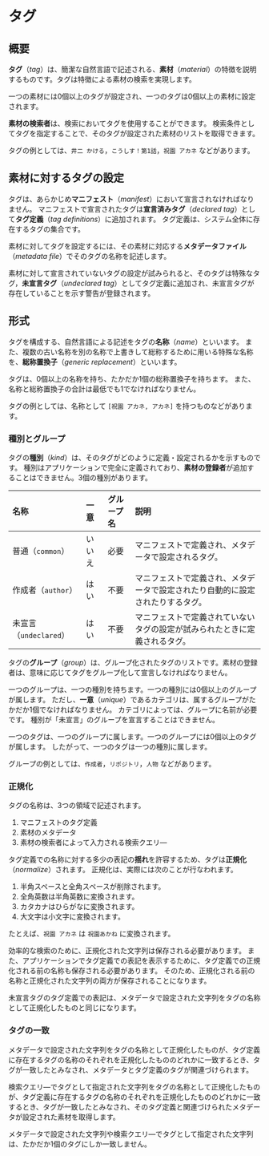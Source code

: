# タグ

## 概要

**タグ**（*tag*）は、簡潔な自然言語で記述される、**素材**（*material*）の特徴を説明するものです。タグは特徴による素材の検索を実現します。

一つの素材には0個以上のタグが設定され、一つのタグは0個以上の素材に設定されます。

**素材の検索者**は、検索においてタグを使用することができます。
検索条件としてタグを指定することで、そのタグが設定された素材のリストを取得できます。

タグの例としては、`井二 かける`，`こうしす！第1話`，`祝園 アカネ` などがあります。

## 素材に対するタグの設定

タグは、あらかじめ**マニフェスト**（*manifest*）において宣言されなければなりません。
マニフェストで宣言されたタグは**宣言済みタグ**（*declared tag*）として**タグ定義**（*tag definitions*）に追加されます。
タグ定義は、システム全体に存在するタグの集合です。

素材に対してタグを設定するには、その素材に対応する**メタデータファイル**（*metadata file*）でそのタグの名称を記述します。

素材に対して宣言されていないタグの設定が試みられると、そのタグは特殊なタグ，**未宣言タグ**（*undeclared tag*）としてタグ定義に追加され、未宣言タグが存在していることを示す警告が登録されます。

## 形式

タグを構成する、自然言語による記述をタグの**名称**（*name*）といいます。
また、複数の古い名称を別の名称で上書きして総称するために用いる特殊な名称を、**総称置換子**（*generic replacement*）といいます。

タグは、0個以上の名称を持ち、たかだか1個の総称置換子を持ちます。
また、名称と総称置換子の合計は最低でも1でなければなりません。

タグの例としては、名称として `[祝園 アカネ, アカネ]` を持つものなどがあります。

### 種別とグループ

タグの**種別**（*kind*）は、そのタグがどのように定義・設定されるかを示すものです。
種別はアプリケーションで完全に定義されており、**素材の登録者**が追加することはできません。3個の種別があります。

|名称                  |一意  |グループ名|説明                                                                          |
|:---------------------|:-----|:---------|:-----------------------------------------------------------------------------|
|普通（`common`）      |いいえ|必要      |マニフェストで定義され、メタデータで設定されるタグ。                          |
|作成者（`author`）    |はい  |不要      |マニフェストで定義され、メタデータで設定されたり自動的に設定されたりするタグ。|
|未宣言（`undeclared`）|はい  |不要      |マニフェストで定義されていないタグの設定が試みられたときに定義されるタグ。    |

タグの**グループ**（*group*）は、グループ化されたタグのリストです。素材の登録者は、意味に応じてタグをグループ化して宣言しなければなりません。

一つのグループは、一つの種別を持ちます。一つの種別には0個以上のグループが属します。
ただし、**一意**（*unique*）であるカテゴリは、属するグループがたかだか1個でなければなりません。
カテゴリによっては、グループに名前が必要です。
種別が「未宣言」のグループを宣言することはできません。

一つのタグは、一つのグループに属します。一つのグループには0個以上のタグが属します。
したがって、一つのタグは一つの種別に属します。

グループの例としては、`作成者`，`リポジトリ`，`人物` などがあります。

### 正規化

タグの名称は、3つの領域で記述されます。

1. マニフェストのタグ定義
2. 素材のメタデータ
3. 素材の検索者によって入力される検索クエリ―

タグ定義での名称に対する多少の表記の**揺れ**を許容するため、タグは**正規化**（*normalize*）されます。
正規化は、実際には次のことが行なわれます。

1. 半角スペースと全角スペースが削除されます。
1. 全角英数は半角英数に変換されます。
1. カタカナはひらがなに変換されます。
1. 大文字は小文字に変換されます。

たとえば、`祝園 アカネ` は `祝園あかね` に変換されます。

効率的な検索のために、正規化された文字列は保存される必要があります。
また、アプリケーションでタグ定義での表記を表示するために、タグ定義での正規化される前の名称も保存される必要があります。
そのため、正規化される前の名称と正規化された文字列の両方が保存されることになります。

未宣言タグのタグ定義での表記は、メタデータで設定された文字列をタグの名称として正規化したものと同じになります。

### タグの一致

メタデータで設定された文字列をタグの名称として正規化したものが、タグ定義に存在するタグの名称のそれぞれを正規化したもののどれかに一致するとき、タグが一致したとみなされ、メタデータとタグ定義のタグが関連づけられます。

検索クエリ―でタグとして指定された文字列をタグの名称として正規化したものが、タグ定義に存在するタグの名称のそれぞれを正規化したもののどれかに一致するとき、タグが一致したとみなされ、そのタグ定義と関連づけられたメタデータが設定された素材を取得します。

メタデータで設定された文字列や検索クエリ―でタグとして指定された文字列は、たかだか1個のタグにしか一致しません。
